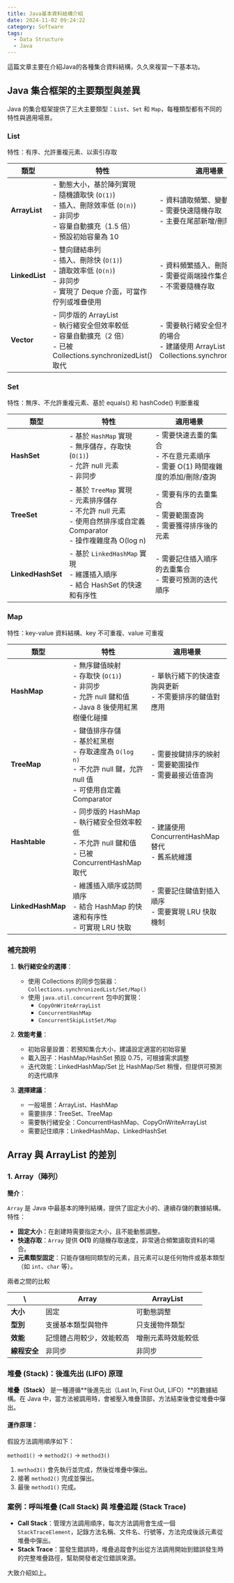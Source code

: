 ```yaml
---
title: Java基本資料結構介紹
date: 2024-11-02 09:24:22
category: Software
tags: 
  - Data Structure
  - Java
---
```

這篇文章主要在介紹Java的各種集合資料結構，久久來複習一下基本功。

## Java 集合框架的主要類型與差異

Java 的集合框架提供了三大主要類型：`List`、`Set` 和 `Map`，每種類型都有不同的特性與適用場景。
### List
特性：有序、允許重複元素、以索引存取

| 類型 | 特性 | 適用場景 |
| --- | --- | --- |
| **ArrayList** | - 動態大小，基於陣列實現<br/>- 隨機讀取快 (`O(1)`)<br/>- 插入、刪除效率低 (`O(n)`)<br/>- 非同步<br/>- 容量自動擴充（1.5 倍）<br/>- 預設初始容量為 10 | - 資料讀取頻繁、變動少的場合<br/>- 需要快速隨機存取<br/>- 主要在尾部新增/刪除元素 |
| **LinkedList** | - 雙向鏈結串列<br/>- 插入、刪除快 (`O(1)`)<br/>- 讀取效率低 (`O(n)`)<br/>- 非同步<br/>- 實現了 Deque 介面，可當作佇列或堆疊使用 | - 資料頻繁插入、刪除的情況<br/>- 需要從兩端操作集合的場景<br/>- 不需要隨機存取 |
| **Vector** | - 同步版的 ArrayList<br/>- 執行緒安全但效率較低<br/>- 容量自動擴充（2 倍）<br/>- 已被 Collections.synchronizedList() 取代 | - 需要執行緒安全但不頻繁操作的場合<br/>- 建議使用 ArrayList 配合 Collections.synchronizedList() |

### Set
特性：無序、不允許重複元素、基於 equals() 和 hashCode() 判斷重複

| 類型 | 特性 | 適用場景 |
| --- | --- | --- |
| **HashSet** | - 基於 `HashMap` 實現<br/>- 無序儲存，存取快 (`O(1)`)<br/>- 允許 null 元素<br/>- 非同步 | - 需要快速去重的集合<br/>- 不在意元素順序<br/>- 需要 O(1) 時間複雜度的添加/刪除/查詢 |
| **TreeSet** | - 基於 `TreeMap` 實現<br/>- 元素排序儲存<br/>- 不允許 null 元素<br/>- 使用自然排序或自定義 Comparator<br/>- 操作複雜度為 O(log n) | - 需要有序的去重集合<br/>- 需要範圍查詢<br/>- 需要獲得排序後的元素 |
| **LinkedHashSet** | - 基於 `LinkedHashMap` 實現<br/>- 維護插入順序<br/>- 結合 HashSet 的快速和有序性 | - 需要記住插入順序的去重集合<br/>- 需要可預測的迭代順序 |

### Map
特性：key-value 資料結構、key 不可重複、value 可重複

| 類型 | 特性 | 適用場景 |
| --- | --- | --- |
| **HashMap** | - 無序鍵值映射<br/>- 存取快 (`O(1)`)<br/>- 非同步<br/>- 允許 null 鍵和值<br/>- Java 8 後使用紅黑樹優化碰撞 | - 單執行緒下的快速查詢與更新<br/>- 不需要排序的鍵值對應用 |
| **TreeMap** | - 鍵值排序存儲<br/>- 基於紅黑樹<br/>- 存取速度為 `O(log n)`<br/>- 不允許 null 鍵，允許 null 值<br/>- 可使用自定義 Comparator | - 需要按鍵排序的映射<br/>- 需要範圍操作<br/>- 需要最接近值查詢 |
| **Hashtable** | - 同步版的 HashMap<br/>- 執行緒安全但效率較低<br/>- 不允許 null 鍵和值<br/>- 已被 ConcurrentHashMap 取代 | - 建議使用 ConcurrentHashMap 替代<br/>- 舊系統維護 |
| **LinkedHashMap** | - 維護插入順序或訪問順序<br/>- 結合 HashMap 的快速和有序性<br/>- 可實現 LRU 快取 | - 需要記住鍵值對插入順序<br/>- 需要實現 LRU 快取機制 |

### 補充說明

1. **執行緒安全的選擇**：
    - 使用 Collections 的同步包裝器：`Collections.synchronizedList/Set/Map()`
    - 使用 `java.util.concurrent` 包中的實現：
        - `CopyOnWriteArrayList`
        - `ConcurrentHashMap`
        - `ConcurrentSkipListSet/Map`

2. **效能考量**：
    - 初始容量設置：若預知集合大小，建議設定適當的初始容量
    - 載入因子：HashMap/HashSet 預設 0.75，可根據需求調整
    - 迭代效能：LinkedHashMap/Set 比 HashMap/Set 稍慢，但提供可預測的迭代順序

3. **選擇建議**：
    - 一般場景：ArrayList、HashMap
    - 需要排序：TreeSet、TreeMap
    - 需要執行緒安全：ConcurrentHashMap、CopyOnWriteArrayList
    - 需要記住順序：LinkedHashMap、LinkedHashSet

## Array 與 ArrayList 的差別
### **1. Array（陣列）**

**簡介**：

`Array` 是 Java 中最基本的陣列結構，提供了固定大小的、連續存儲的數據結構。特性：
- **固定大小**：在創建時需要指定大小，且不能動態調整。
- **快速存取**：`Array` 提供 **O(1)** 的隨機存取速度，非常適合頻繁讀取資料的場合。
- **元素類型固定**：只能存儲相同類型的元素，且元素可以是任何物件或基本類型（如 `int`、`char` 等）。

兩者之間的比較

| \        | Array | ArrayList |
|----------| --- | --- |
| **大小**   | 固定 | 可動態調整 |
| **型別**   | 支援基本類型與物件 | 只支援物件類型 |
| **效能**   | 記憶體占用較少，效能較高 | 增刪元素時效能較低 |
| **線程安全** | 非同步 | 非同步 |

### 堆疊 (Stack)：後進先出 (LIFO) 原理

**堆疊（Stack）** 是一種遵循**後進先出（Last In, First Out, LIFO）**的數據結構。在 Java 中，當方法被調用時，會被壓入堆疊頂部，方法結束後會從堆疊中彈出。

#### 運作原理：

假設方法調用順序如下：

`method1()` → `method2()` → `method3()`
1. `method3()` 會先執行並完成，然後從堆疊中彈出。
2. 接著 `method2()` 完成並彈出。
3. 最後 `method1()` 完成。

### 案例：呼叫堆疊 (Call Stack) 與 堆疊追蹤 (Stack Trace)

- **Call Stack**：管理方法調用順序，每次方法調用會生成一個 `StackTraceElement`，記錄方法名稱、文件名、行號等，方法完成後該元素從堆疊中彈出。
- **Stack Trace**：當發生錯誤時，堆疊追蹤會列出從方法調用開始到錯誤發生時的完整堆疊路徑，幫助開發者定位錯誤來源。

大致介紹如上。
